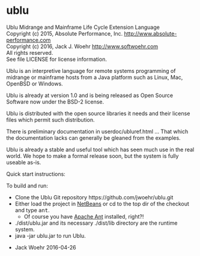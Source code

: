 # ublu
Ublu Midrange and Mainframe Life Cycle Extension Language<br>
Copyright (c) 2015, Absolute Performance, Inc. http://www.absolute-performance.com<br>
Copyright (c) 2016, Jack J. Woehr http://www.softwoehr.com<br>
All rights reserved.<br>
See file LICENSE for license information.

Ublu is an interpretive language for remote systems programming of midrange or
mainframe hosts from a Java platform such as Linux, Mac, OpenBSD or Windows.

Ublu is already at version 1.0 and is being released as Open Source Software now
under the BSD-2 license.

Ublu is distributed with the open source libraries it needs and their license
files which permit such distribution.

There is preliminary documentation in userdoc/ubluref.html ... That which the
documentation lacks can generally be gleaned from the examples.

Ublu is already a stable and useful tool which has seen much use in the real
world. We hope to make a formal release soon, but the system is fully useable
as-is.

Quick start instructions:

To build and run:
<ul>
<li> Clone the Ublu Git repository https://github.com/jwoehr/ublu.git</li>
<li> Either load the project in <a href="http://www.netbeans.org">NetBeans</a>
     or cd to the top dir of the checkout and type <tt>ant</tt>.
<ul>
    <li> Of course you have <a href="http://ant.apache.org/">Apache Ant</a>
        installed, right?!</li>
</ul></li>
<li> ./dist/ublu.jar and its necessary ./dist/lib directory are the runtime system.
<li> java -jar ublu.jar to run Ublu.</li>
</ul>
 
- Jack Woehr 2016-04-26
